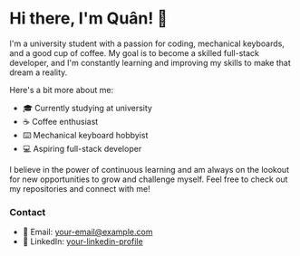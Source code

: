 # Hi there, I'm Quân! 👋

I'm a university student with a passion for coding, mechanical keyboards, and a good cup of coffee. My goal is to become a skilled full-stack developer, and I'm constantly learning and improving my skills to make that dream a reality.

Here's a bit more about me:
- 🎓 Currently studying at university
- ☕ Coffee enthusiast
- ⌨️ Mechanical keyboard hobbyist
- 💻 Aspiring full-stack developer

I believe in the power of continuous learning and am always on the lookout for new opportunities to grow and challenge myself. Feel free to check out my repositories and connect with me!

### Contact
- 📧 Email: [your-email@example.com](mailto:vodinhquan2707.it@gmail.com)
- 💼 LinkedIn: [your-linkedin-profile](https://www.linkedin.com/in/your-linkedin-profile](https://www.linkedin.com/in/vodinhquan27/))
